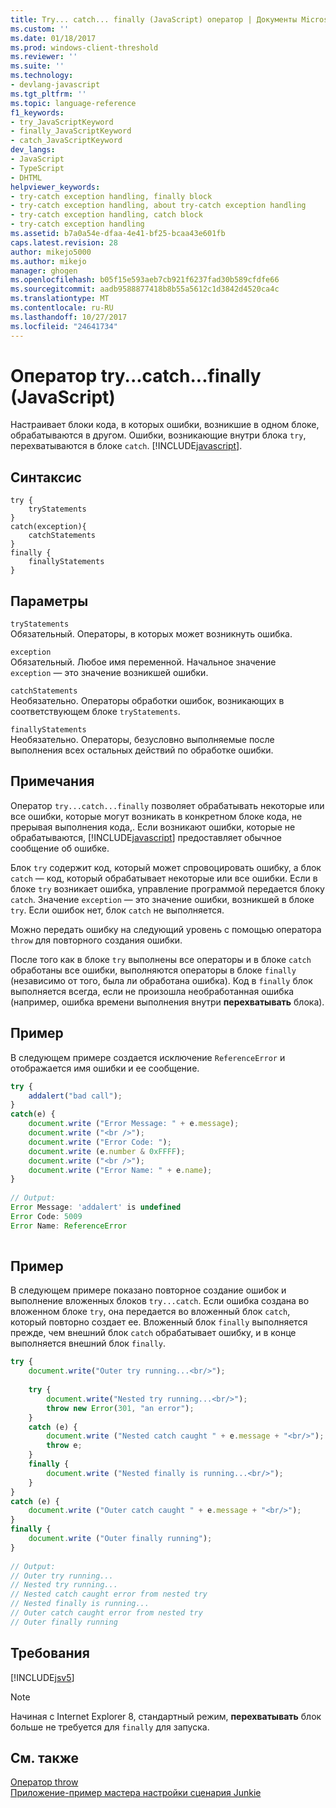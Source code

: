 ```yaml
---
title: Try... catch... finally (JavaScript) оператор | Документы Microsoft
ms.custom: ''
ms.date: 01/18/2017
ms.prod: windows-client-threshold
ms.reviewer: ''
ms.suite: ''
ms.technology:
- devlang-javascript
ms.tgt_pltfrm: ''
ms.topic: language-reference
f1_keywords:
- try_JavaScriptKeyword
- finally_JavaScriptKeyword
- catch_JavaScriptKeyword
dev_langs:
- JavaScript
- TypeScript
- DHTML
helpviewer_keywords:
- try-catch exception handling, finally block
- try-catch exception handling, about try-catch exception handling
- try-catch exception handling, catch block
- try-catch exception handling
ms.assetid: b7a0a54e-dfaa-4e41-bf25-bcaa43e601fb
caps.latest.revision: 28
author: mikejo5000
ms.author: mikejo
manager: ghogen
ms.openlocfilehash: b05f15e593aeb7cb921f6237fad30b589cfdfe66
ms.sourcegitcommit: aadb9588877418b8b55a5612c1d3842d4520ca4c
ms.translationtype: MT
ms.contentlocale: ru-RU
ms.lasthandoff: 10/27/2017
ms.locfileid: "24641734"
---
```

# <a name="trycatchfinally-statement-javascript"></a>Оператор try...catch...finally (JavaScript)
Настраивает блоки кода, в которых ошибки, возникшие в одном блоке, обрабатываются в другом. Ошибки, возникающие внутри блока `try`, перехватываются в блоке `catch`. [!INCLUDE[javascript](../../javascript/includes/javascript-md.md)].  
  
## <a name="syntax"></a>Синтаксис  
  
```  
try {  
    tryStatements  
}  
catch(exception){  
    catchStatements  
}  
finally {  
    finallyStatements  
}  
```  
  
## <a name="parameters"></a>Параметры  
 `tryStatements`  
 Обязательный. Операторы, в которых может возникнуть ошибка.  
  
 `exception`  
 Обязательный. Любое имя переменной. Начальное значение `exception` — это значение возникшей ошибки.  
  
 `catchStatements`  
 Необязательно. Операторы обработки ошибок, возникающих в соответствующем блоке `tryStatements`.  
  
 `finallyStatements`  
 Необязательно. Операторы, безусловно выполняемые после выполнения всех остальных действий по обработке ошибки.  
  
## <a name="remarks"></a>Примечания  
 Оператор `try...catch...finally` позволяет обрабатывать некоторые или все ошибки, которые могут возникать в конкретном блоке кода, не прерывая выполнения кода,. Если возникают ошибки, которые не обрабатываются, [!INCLUDE[javascript](../../javascript/includes/javascript-md.md)] предоставляет обычное сообщение об ошибке.  
  
 Блок `try` содержит код, который может спровоцировать ошибку, а блок `catch` — код, который обрабатывает некоторые или все ошибки. Если в блоке `try` возникает ошибка, управление программой передается блоку `catch`. Значение `exception` — это значение ошибки, возникшей в блоке `try`. Если ошибок нет, блок `catch` не выполняется.  
  
 Можно передать ошибку на следующий уровень с помощью оператора `throw` для повторного создания ошибки.  
  
 После того как в блоке `try` выполнены все операторы и в блоке `catch` обработаны все ошибки, выполняются операторы в блоке `finally` (независимо от того, была ли обработана ошибка). Код в `finally` блок выполняется всегда, если не произошла необработанная ошибка (например, ошибка времени выполнения внутри **перехватывать** блока).  
  
## <a name="example"></a>Пример  
 В следующем примере создается исключение `ReferenceError` и отображается имя ошибки и ее сообщение.  
  
```JavaScript  
try {  
    addalert("bad call");  
}  
catch(e) {  
    document.write ("Error Message: " + e.message);  
    document.write ("<br />");  
    document.write ("Error Code: ");  
    document.write (e.number & 0xFFFF);  
    document.write ("<br />");  
    document.write ("Error Name: " + e.name);  
}  
  
// Output:  
Error Message: 'addalert' is undefined  
Error Code: 5009  
Error Name: ReferenceError  
  
```  
  
## <a name="example"></a>Пример  
 В следующем примере показано повторное создание ошибок и выполнение вложенных блоков `try...catch`. Если ошибка создана во вложенном блоке `try`, она передается во вложенный блок `catch`, который повторно создает ее. Вложенный блок `finally` выполняется прежде, чем внешний блок `catch` обрабатывает ошибку, и в конце выполняется внешний блок `finally`.  
  
```JavaScript  
try {  
    document.write("Outer try running...<br/>");  
  
    try {  
        document.write("Nested try running...<br/>");  
        throw new Error(301, "an error");  
    }  
    catch (e) {  
        document.write ("Nested catch caught " + e.message + "<br/>");  
        throw e;  
    }  
    finally {  
        document.write ("Nested finally is running...<br/>");  
    }  
}  
catch (e) {  
    document.write ("Outer catch caught " + e.message + "<br/>");  
}  
finally {  
    document.write ("Outer finally running");  
}  
  
// Output:  
// Outer try running...  
// Nested try running...  
// Nested catch caught error from nested try  
// Nested finally is running...  
// Outer catch caught error from nested try  
// Outer finally running  
```  
  
## <a name="requirements"></a>Требования  
 [!INCLUDE[jsv5](../../javascript/reference/includes/jsv5-md.md)]  
  
> [!NOTE]
>  Начиная с Internet Explorer 8, стандартный режим, **перехватывать** блок больше не требуется для `finally` для запуска.  
  
## <a name="see-also"></a>См. также  
 [Оператор throw](../../javascript/reference/throw-statement-javascript.md)   
 [Приложение-пример мастера настройки сценария Junkie](http://code.msdn.microsoft.com/Script-Junkie-Configuration-543ece24)